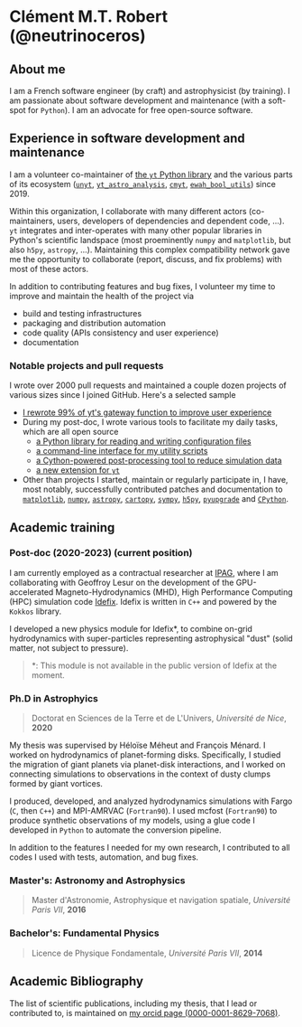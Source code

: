 # Clément M.T. Robert (@neutrinoceros)

## About me

I am a French software engineer (by craft) and astrophysicist (by training). I am
passionate about software development and maintenance (with a soft-spot for `Python`). I
am an advocate for free open-source software.

## Experience in software development and maintenance

I am a volunteer co-maintainer of [the `yt` Python library](https://yt-project.org) and
the various parts of its ecosystem ([`unyt`](https://github.com/yt-project/unyt),
[`yt_astro_analysis`](https://github.com/yt-project/yt_astro_analysis),
[`cmyt`](https://github.com/yt-project/cmyt),
[`ewah_bool_utils`](https://github.com/yt-project/ewah_bool_utils)) since 2019.

Within this organization, I collaborate with many different actors (co-maintainers,
users, developers of dependencies and dependent code, ...). `yt` integrates and
inter-operates with many other popular libraries in Python's scientific landspace (most
proeminently `numpy` and `matplotlib`, but also `h5py`, `astropy`, ...). Maintaining
this complex compatibility network gave me the opportunity to collaborate (report,
discuss, and fix problems) with most of these actors.

In addition to contributing features and bug fixes, I volunteer my time to improve and
maintain the health of the project via
- build and testing infrastructures
- packaging and distribution automation
- code quality (APIs consistency and user experience)
- documentation


### Notable projects and pull requests

I wrote over 2000 pull requests and maintained a couple dozen projects of various sizes
since I joined GitHub. Here's a selected sample

- [I rewrote 99% of yt's gateway function to improve user
  experience](https://github.com/yt-project/yt/pull/2695)
- During my post-doc, I wrote various tools to facilitate my daily tasks, which are all
  open source
    - [a Python library for reading and writing configuration files](https://github.com/neutrinoceros/inifix)
    - [a command-line interface for my utility scripts](https://github.com/neutrinoceros/idefix_cli)
    - [a Cython-powered post-processing tool to reduce simulation
      data](https://github.com/neutrinoceros/gpgi)
    - [a new extension for `yt`](https://github.com/neutrinoceros/yt_idefix)
- Other than projects I started, maintain or regularly participate in, I have, most
  notably, successfully contributed patches and documentation to
  [`matplotlib`](https://github.com/matplotlib/matplotlib/pulls?q=is%3Apr+sort%3Aupdated-desc+author%3Aneutrinoceros+is%3Aclosed),
  [`numpy`](https://github.com/numpy/numpy/pulls?q=is%3Apr+sort%3Aupdated-desc+author%3Aneutrinoceros+is%3Aclosed),
  [`astropy`](https://github.com/astropy/astropy/pulls?q=is%3Apr+sort%3Aupdated-desc+is%3Amerged+author%3Aneutrinoceros),
  [`cartopy`](https://github.com/SciTools/cartopy/pulls?q=is%3Apr+sort%3Aupdated-desc+is%3Amerged+author%3Aneutrinoceros),
  [`sympy`](https://github.com/sympy/sympy/pulls?q=is%3Apr+sort%3Aupdated-desc+is%3Amerged+author%3Aneutrinoceros),
  [`h5py`](https://github.com/h5py/h5py/pulls?q=is%3Apr+sort%3Aupdated-desc+is%3Amerged+author%3Aneutrinoceros),
  [`pyupgrade`](https://github.com/asottile/pyupgrade/pulls?q=is%3Apr+sort%3Aupdated-desc+is%3Amerged+author%3Aneutrinoceros)
  and
  [`CPython`](https://github.com/python/cpython/pulls?q=is%3Apr+sort%3Aupdated-desc+is%3Amerged+author%3Aneutrinoceros).


## Academic training

### Post-doc (2020-2023) (current position)
I am currently employed as a contractual researcher at [IPAG](https://ipag.osug.fr),
where I am collaborating with Geoffroy Lesur on the development of the GPU-accelerated
Magneto-Hydrodynamics (MHD), High Performance Computing (HPC) simulation code
[Idefix](https://github.com/idefix-code/idefix). Idefix is written in `C++` and powered
by the `Kokkos` library.

I developed a new physics module for Idefix*, to combine on-grid hydrodynamics with
super-particles representing astrophysical "dust" (solid matter, not subject to
pressure).

>*: This module is not available in the public version of Idefix at the moment.


### Ph.D in Astrophyics
> Doctorat en Sciences de la Terre et de L'Univers, *Université de Nice*, **2020**

My thesis was supervised by Héloïse Méheut and François Ménard.
I worked on hydrodynamics of planet-forming disks. Specifically, I studied the migration
of giant planets via planet-disk interactions, and I worked on connecting simulations to
observations in the context of dusty clumps formed by giant vortices.

I produced, developed, and analyzed hydrodynamics simulations with Fargo (`C`, then
`C++`) and MPI-AMRVAC (`Fortran90`). I used mcfost (`Fortran90`) to produce synthetic
observations of my models, using a glue code I developed in `Python` to automate the
conversion pipeline.

In addition to the features I needed for my own research, I contributed to all codes I
used with tests, automation, and bug fixes.

### Master's: Astronomy and Astrophysics
> Master d'Astronomie, Astrophysique et navigation spatiale, *Université Paris VII*, **2016**

### Bachelor's: Fundamental Physics
> Licence de Physique Fondamentale, *Université Paris VII*, **2014**


## Academic Bibliography
The list of scientific publications, including my thesis, that I lead or contributed to,
is maintained on [my orcid page
(0000-0001-8629-7068)](https://orcid.org/0000-0001-8629-7068).
